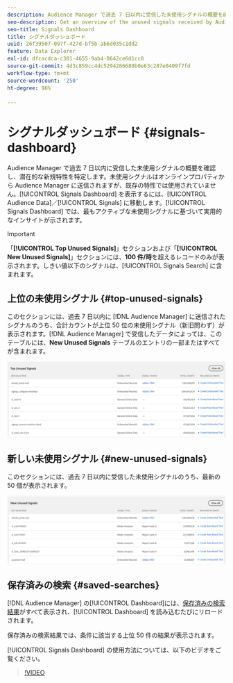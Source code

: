 ```yaml
---
description: Audience Manager で過去 7 日以内に受信した未使用シグナルの概要を確認し、潜在的な新規特性を特定します。未使用シグナルはオンラインプロパティから Audience Manager に送信されますが、既存の特性では使用されていません。シグナルダッシュボードを表示するには、Audience Data／Signals を開きます。シグナルダッシュボードでは、最もアクティブな未使用シグナルに基づいて実用的なインサイトが示されます。
seo-description: Get an overview of the unused signals received by Audience Manager in the past 7 days and identify potential new traits. Unused signals reach Audience Manager from your online properties, but are not used in any of your existing traits. To view the Signals Dashboard, go to Audience Data > Signals. The Signals Dashboard shows you actionable insights based on your most active unused signals.
seo-title: Signals Dashboard
title: シグナルダッシュボード
uuid: 26f39507-097f-427d-bf5b-ab6d035c1dd2
feature: Data Explorer
exl-id: dfcacdca-c301-4655-9ab4-0642ce6d1cc0
source-git-commit: 4d3c859cc4dc5294286680b0e63c287e0409f7fd
workflow-type: tm+mt
source-wordcount: '250'
ht-degree: 96%

---
```


# シグナルダッシュボード {#signals-dashboard}

Audience Manager で過去 7 日以内に受信した未使用シグナルの概要を確認し、潜在的な新規特性を特定します。未使用シグナルはオンラインプロパティから Audience Manager に送信されますが、既存の特性では使用されていません。[!UICONTROL Signals Dashboard] を表示するには、[!UICONTROL Audience Data]／[!UICONTROL Signals] に移動します。[!UICONTROL Signals Dashboard] では、最もアクティブな未使用シグナルに基づいて実用的なインサイトが示されます。

>[!IMPORTANT]
>
>「**[!UICONTROL Top Unused Signals]**」セクションおよび「**[!UICONTROL New Unused Signals]**」セクションには、**100 件/時**&#x200B;を超えるレコードのみが表示されます。しきい値以下のシグナルは、[!UICONTROL Signals Search] に含まれます。

## 上位の未使用シグナル {#top-unused-signals}

このセクションには、過去 7 日以内に [!DNL Audience Manager] に送信されたシグナルのうち、合計カウントが上位 50 位の未使用シグナル（新旧問わず）が表示されます。[!DNL Audience Manager] で受信したデータによっては、このテーブルには、**New Unused Signals** テーブルのエントリの一部またはすべてが含まれます。

![](assets/signals-top-unused.png)

## 新しい未使用シグナル {#new-unused-signals}

このセクションには、過去 7 日以内に受信した未使用シグナルのうち、最新の 50 個が表示されます。

![](assets/signals-new-unused.png)

## 保存済みの検索 {#saved-searches}

[!DNL Audience Manager] の[!UICONTROL Dashboard]には、[保存済みの検索結果](../../features/data-explorer/data-explorer-signals-search/data-explorer-save-search.md)がすべて表示され、[!UICONTROL Dashboard] を読み込むたびにリロードされます。

保存済みの検索結果では、条件に該当する上位 50 件の結果が表示されます。

[!UICONTROL Signals Dashboard] の使用方法については、以下のビデオをご覧ください。
>[!VIDEO](https://video.tv.adobe.com/v/25151/)
